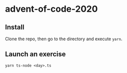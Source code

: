 # advent-of-code-2020

## Install

Clone the repo, then go to the directory and execute `yarn`.

## Launch an exercise

`yarn ts-node <day>.ts`
